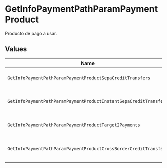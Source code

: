 # GetInfoPaymentPathParamPaymentProduct

Producto de pago a usar.


## Values

| Name                                                              | Value                                                             |
| ----------------------------------------------------------------- | ----------------------------------------------------------------- |
| `GetInfoPaymentPathParamPaymentProductSepaCreditTransfers`        | sepa-credit-transfers                                             |
| `GetInfoPaymentPathParamPaymentProductInstantSepaCreditTransfers` | instant-sepa-credit-transfers                                     |
| `GetInfoPaymentPathParamPaymentProductTarget2Payments`            | target-2-payments                                                 |
| `GetInfoPaymentPathParamPaymentProductCrossBorderCreditTransfers` | cross-border-credit-transfers                                     |